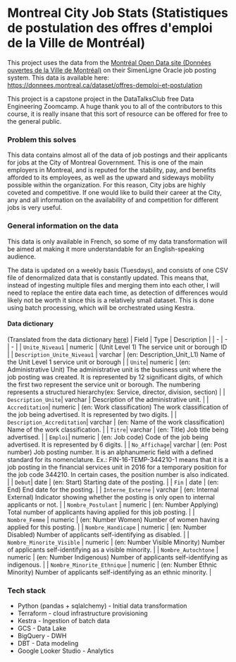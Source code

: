 # Montreal City Job Stats (Statistiques de postulation des offres d'emploi de la Ville de Montréal)
This project uses the data from the [Montréal Open Data site (Données ouvertes de la Ville de Montréal)](https://donnees.montreal.ca) on their SimenLigne Oracle job posting system. This data is available here:
https://donnees.montreal.ca/dataset/offres-demploi-et-postulation

This project is a capstone project in the DataTalksClub free Data Engineering Zoomcamp. A huge thank you to all of the contributors to this course, it is really insane that this sort of resource can be offered for free to the general public. 

### Problem this solves
This data contains almost all of the data of job postings and their applicants for jobs at the City of Montreal Government. This is one of the main employers in Montreal, and is reputed for the stability, pay, and benefits afforded to its employees, as well as the upward and sideways mobility possible within the organization. For this reason, City jobs are highly coveted and competitive. If one would like to build their career at the City, any and all information on the availability of and competition for different jobs is very useful.

### General information on the data
This data is only available in French, so some of my data transformation will be aimed at making it more understandable for an English-speaking audience.

The data is updated on a weekly basis (Tuesdays), and consists of one CSV file of denormalized data that is constantly updated. This means that, instead of ingesting multiple files and merging them into each other, I will need to replace the entire data each time, as detection of differences would likely not be worth it since this is a relatively small dataset. This is done using batch processing, which will be orchestrated using Kestra.

#### Data dictionary
(Translated from the data dictionary [here](https://donnees.montreal.ca/dataset/offres-demploi-et-postulation#methodology))
| Field | Type | Description |
| - | - | - | 
| `Unite_Niveau1` | numeric | (Unit Level 1) The service unit or borough ID |
| `Description_Unite_Niveau1` | varchar | (en: Description_Unit_L1) Name of the Unit Level 1 service unit or borough |
| `Unite`| numeric | (en: Administrative Unit) The administrative unit is the business unit where the job posting was created. It is represented by 12 significant digits, of which the first two represent the service unit or borough. The numbering represents a structured hierarchy(ex: Service, director, division, section) |
| `Description_Unite`| varchar | Description of the administrative unit. |
| `Accreditation`| numeric | (en: Work classification) The work classification of the job being advertised. It is represented by two digits. |
| `Description_Accreditation`| varchar | (en: Name of the work classification) Name of the work classification. |
| `Titre`| varchar | (en: Title) Job title being advertised. |
| `Emploi`| numeric | (en: Job code) Code of the job being advertised. It is represented by 6 digits.  |
| `No_Affichage`| varchar | (en: Post number) Job posting number. It is an alphanumeric field with a defined standard for its nomenclature. Ex.: FIN-16-TEMP-344210-1 means that it is a job posting in the financial services unit in 2016 for a temporary position for the job code 344210. In certain cases, the position number is also indicated.  |
| `Debut`| date | (en: Start) Starting date of the posting. |
| `Fin` | date | (en: End) End date for the posting. |
| `Interne_Externe` | varchar | (en: Internal External) Indicator showing whether the posting is only open to internal applicants or not. |
| `Nombre_Postulant` | numeric | (en: Number Applying) Total number of applicants having applied for this job posting. |
| `Nombre_Femme` | numeric | (en: Number Women) Number of women having applied for this posting. |
| `Nombre_Handicape` | numeric | (en: Number Disabled) Number of applicants self-identifying as disabled. |
| `Nombre_Minorite_Visible` | numeric | (en: Number Visible Minority) Number of applicants self-identifying as a visible minority. |
| `Nombre_Autochtone` | numeric | (en: Number Indigenous) Number of applicants self-identifying as indigenous. |
| `Nombre_Minorite_Ethnique` | numeric | (en: Number Ethnic Minority) Number of applicants self-identifying as an ethnic minority. |

### Tech stack
* Python (pandas + sqlalchemy) - Initial data transformation
* Terraform - cloud infrastructure provisioning
* Kestra - Ingestion of batch data
* GCS - Data Lake
* BigQuery - DWH
* DBT - Data modeling
* Google Looker Studio - Analytics

